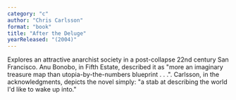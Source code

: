 ```yaml
---
category: "c"
author: "Chris Carlsson"
format: "book"
title: "After the Deluge"
yearReleased: "(2004)"
---
```

Explores an attractive anarchist society in a post-collapse 22nd century San Francisco. Anu Bonobo, in Fifth Estate, described it as "more an imaginary treasure map than utopia-by-the-numbers blueprint . . .". Carlsson, in the acknowledgments, depicts the novel simply: "a stab at describing the world I'd like to wake up into."
 